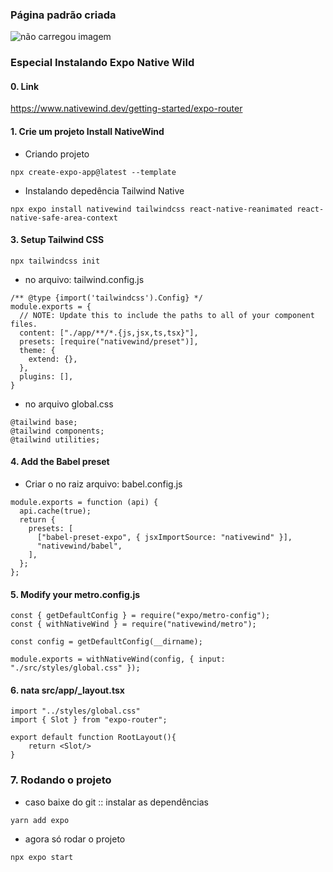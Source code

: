 
### Página padrão criada

<img src="" alt="não carregou imagem">

### Especial Instalando Expo Native Wild

#### 0. Link
https://www.nativewind.dev/getting-started/expo-router

#### 1. Crie um projeto Install NativeWind
* Criando projeto
```
npx create-expo-app@latest --template
```

* Instalando depedência Tailwind Native
```
npx expo install nativewind tailwindcss react-native-reanimated react-native-safe-area-context
```

#### 3. Setup Tailwind CSS
```
npx tailwindcss init
```

* no arquivo: tailwind.config.js
```
/** @type {import('tailwindcss').Config} */
module.exports = {
  // NOTE: Update this to include the paths to all of your component files.
  content: ["./app/**/*.{js,jsx,ts,tsx}"],
  presets: [require("nativewind/preset")],
  theme: {
    extend: {},
  },
  plugins: [],
}
```

* no arquivo global.css
```
@tailwind base;
@tailwind components;
@tailwind utilities;
```

#### 4.  Add the Babel preset
* Criar o no raiz arquivo: babel.config.js
```
module.exports = function (api) {
  api.cache(true);
  return {
    presets: [
      ["babel-preset-expo", { jsxImportSource: "nativewind" }],
      "nativewind/babel",
    ],
  };
};
```

#### 5. Modify your metro.config.js
```
const { getDefaultConfig } = require("expo/metro-config");
const { withNativeWind } = require("nativewind/metro");

const config = getDefaultConfig(__dirname);

module.exports = withNativeWind(config, { input: "./src/styles/global.css" });
```

#### 6. nata src/app/_layout.tsx
```
import "../styles/global.css"
import { Slot } from "expo-router";

export default function RootLayout(){
    return <Slot/>
}
```

### 7. Rodando o projeto
* caso baixe do git  :: instalar as dependências
```
yarn add expo
```

* agora só rodar o projeto
```
npx expo start
```
